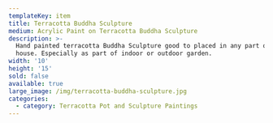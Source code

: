 ```yaml
---
templateKey: item
title: Terracotta Buddha Sculpture
medium: Acrylic Paint on Terracotta Buddha Sculpture
description: >-
  Hand painted terracotta Buddha Sculpture good to placed in any part of the
  house. Especially as part of indoor or outdoor garden.
width: '10'
height: '15'
sold: false
available: true
large_image: /img/terracotta-buddha-sculpture.jpg
categories:
  - category: Terracotta Pot and Sculpture Paintings
---
```


